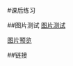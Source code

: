 #课后练习

##图片测试
<a href="img.html" target="_blank">图片测试</a>


<a href="http://Ysidm.github.io/img.html" target="_blank">图片预览</a>

##链接  
